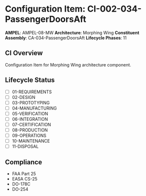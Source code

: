 # Configuration Item: CI-002-034-PassengerDoorsAft

**AMPEL**: AMPEL-08-MW
**Architecture**: Morphing Wing
**Constituent Assembly**: CA-034-PassengerDoorsAft
**Lifecycle Phases**: 11

## CI Overview
Configuration Item for Morphing Wing architecture component.

## Lifecycle Status
- [ ] 01-REQUIREMENTS
- [ ] 02-DESIGN
- [ ] 03-PROTOTYPING
- [ ] 04-MANUFACTURING
- [ ] 05-VERIFICATION
- [ ] 06-INTEGRATION
- [ ] 07-CERTIFICATION
- [ ] 08-PRODUCTION
- [ ] 09-OPERATIONS
- [ ] 10-MAINTENANCE
- [ ] 11-DISPOSAL

## Compliance
- FAA Part 25
- EASA CS-25
- DO-178C
- DO-254
